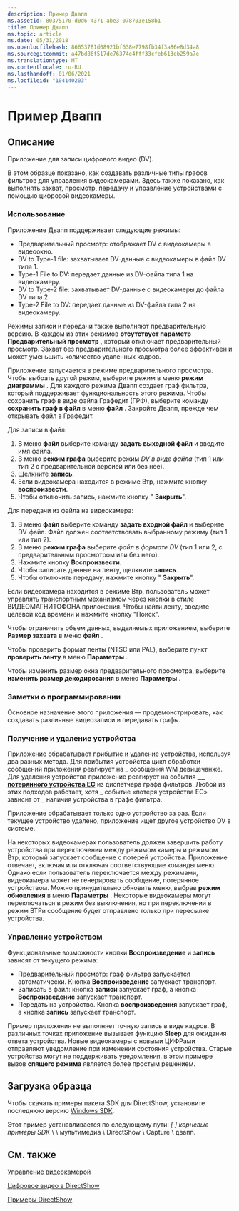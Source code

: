 ```yaml
---
description: Пример Двапп
ms.assetid: 80375170-d0d6-4371-abe3-078703e158b1
title: Пример Двапп
ms.topic: article
ms.date: 05/31/2018
ms.openlocfilehash: 86653781d08921bf638e7798fb34f3a86e8d34a8
ms.sourcegitcommit: a47bd86f517de76374e4fff33cfeb613eb259a7e
ms.translationtype: MT
ms.contentlocale: ru-RU
ms.lasthandoff: 01/06/2021
ms.locfileid: "104140203"
---
```

# <a name="dvapp-sample"></a>Пример Двапп

## <a name="description"></a>Описание

Приложение для записи цифрового видео (DV).

В этом образце показано, как создавать различные типы графов фильтров для управления видеокамерами. Здесь также показано, как выполнять захват, просмотр, передачу и управление устройствами с помощью цифровой видеокамеры.

### <a name="usage"></a>Использование

Приложение Двапп поддерживает следующие режимы:

-   Предварительный просмотр: отображает DV с видеокамеры в видеоокно.
-   DV to Type-1 file: захватывает DV-данные с видеокамеры в файл DV типа 1.
-   Type-1 File to DV: передает данные из DV-файла типа 1 на видеокамеру.
-   DV to Type-2 file: захватывает DV-данные с видеокамеры до файла DV типа 2.
-   Type-2 File to DV: передает данные из DV-файла типа 2 на видеокамеру.

Режимы записи и передачи также выполняют предварительную версию. В каждом из этих режимов **отсутствует параметр Предварительный просмотр** , который отключает предварительный просмотр. Захват без предварительного просмотра более эффективен и может уменьшить количество удаленных кадров.

Приложение запускается в режиме предварительного просмотра. Чтобы выбрать другой режим, выберите режим в меню **режим диаграммы** . Для каждого режима Двапп создает граф фильтра, который поддерживает функциональность этого режима. Чтобы сохранить граф в виде файла Графедит (ГРФ), выберите команду **сохранить граф в файл** в меню **файл** . Закройте Двапп, прежде чем открывать файл в Графедит.

Для записи в файл:

1.  В меню **файл** выберите команду **задать выходной файл** и введите имя файла.
2.  В меню **режим графа** выберите режим *DV в виде файла* (тип 1 или тип 2 с предварительной версией или без нее).
3.  Щелкните **запись**.
4.  Если видеокамера находится в режиме Втр, нажмите кнопку **воспроизвести**.
5.  Чтобы отключить запись, нажмите кнопку " **Закрыть**".

Для передачи из файла на видеокамера:

1.  В меню **файл** выберите команду **задать входной файл** и выберите DV-файл. Файл должен соответствовать выбранному режиму (тип 1 или тип 2).
2.  В меню **режим графа** выберите *файл в формате DV* (тип 1 или 2, с предварительным просмотром или без него).
3.  Нажмите кнопку **Воспроизвести**.
4.  Чтобы записать данные на ленту, щелкните **запись**.
5.  Чтобы отключить передачу, нажмите кнопку " **Закрыть**".

Если видеокамера находится в режиме Втр, пользователь может управлять транспортным механизмом через кнопки в стиле ВИДЕОМАГНИТОФОНА приложения. Чтобы найти ленту, введите целевой код времени и нажмите кнопку "Поиск".

Чтобы ограничить объем данных, выделяемых приложением, выберите **Размер захвата** в меню **файл** .

Чтобы проверить формат ленты (NTSC или PAL), выберите пункт **проверить ленту** в меню **Параметры** .

Чтобы изменить размер окна предварительного просмотра, выберите **изменить размер декодирования** в меню **Параметры** .

### <a name="programming-notes"></a>Заметки о программировании

Основное назначение этого приложения — продемонстрировать, как создавать различные видеозаписи и передавать графы.

### <a name="device-arrival-and-removal"></a>Получение и удаление устройства

Приложение обрабатывает прибытие и удаление устройства, используя два разных метода. Для прибытия устройства цикл обработки сообщений приложения реагирует на \_ сообщения WM девицечанже. Для удаления устройства приложение реагирует на события [**\_ \_ потерянного устройства EC**](ec-device-lost.md) из диспетчера графа фильтров. Любой из этих подходов работает, хотя \_ событие «потеря устройства EC» зависит от \_ наличия устройства в графе фильтра.

Приложение обрабатывает только одно устройство за раз. Если текущее устройство удалено, приложение ищет другое устройство DV в системе.

На некоторых видеокамерах пользователь должен завершить работу устройства при переключении между режимом камеры и режимом Втр, который запускает сообщение с потерей устройства. Приложение отвечает, включая или отключая соответствующие команды меню. Однако если пользователь переключается между режимами, видеокамера может не генерировать сообщение, потерянное устройством. Можно принудительно обновить меню, выбрав **режим обновления** в меню **Параметры** . Некоторые видеокамеры могут переключаться в режим без выключения, но при переключении в режим ВТРи сообщение будет отправлено только при пересылке устройства.

### <a name="device-control"></a>Управление устройством

Функциональные возможности кнопки **Воспроизведение** и **запись** зависят от текущего режима:

-   Предварительный просмотр: граф фильтра запускается автоматически. Кнопка **Воспроизведение** запускает транспорт.
-   Записать в файл: кнопка **записи** запускает граф, а кнопка **Воспроизведение** запускает транспорт.
-   Передать на устройство. Кнопка **воспроизведения** запускает граф, а кнопка **запись** запускает транспорт.

Пример приложения не выполняет точную запись в виде кадров. В различных точках приложение вызывает функцию **Sleep** для ожидания ответа устройства. Новые видеокамеры с новыми ЦИФРами отправляют уведомление при изменении состояния устройства. Старые устройства могут не поддерживать уведомления. в этом примере вызов **спящего режима** является более простым решением.

## <a name="downloading-the-sample"></a>Загрузка образца

Чтобы скачать примеры пакета SDK для DirectShow, установите последнюю версию [Windows SDK](https://msdn.microsoft.com/windowsvista/bb980924.aspx).

Этот пример устанавливается по следующему пути: *\[ \] корневые примеры SDK* \\ \\ мультимедиа \\ DirectShow \\ Capture \\ двапп.

## <a name="related-topics"></a>См. также

<dl> <dt>

[Управление видеокамерой](controlling-a-dv-camcorder.md)
</dt> <dt>

[Цифровое видео в DirectShow](digital-video-in-directshow.md)
</dt> <dt>

[Примеры DirectShow](directshow-samples.md)
</dt> </dl>

 

 



